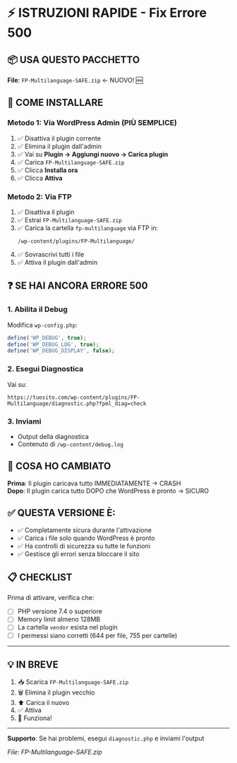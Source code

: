 # ⚡ ISTRUZIONI RAPIDE - Fix Errore 500

## 📦 USA QUESTO PACCHETTO

**File**: `FP-Multilanguage-SAFE.zip` ← NUOVO! 🆕

## 🚀 COME INSTALLARE

### Metodo 1: Via WordPress Admin (PIÙ SEMPLICE)

1. ✅ Disattiva il plugin corrente
2. ✅ Elimina il plugin dall'admin
3. ✅ Vai su **Plugin → Aggiungi nuovo → Carica plugin**
4. ✅ Carica `FP-Multilanguage-SAFE.zip`
5. ✅ Clicca **Installa ora**
6. ✅ Clicca **Attiva**

### Metodo 2: Via FTP

1. ✅ Disattiva il plugin
2. ✅ Estrai `FP-Multilanguage-SAFE.zip`
3. ✅ Carica la cartella `fp-multilanguage` via FTP in:
   ```
   /wp-content/plugins/FP-Multilanguage/
   ```
4. ✅ Sovrascrivi tutti i file
5. ✅ Attiva il plugin dall'admin

## ❓ SE HAI ANCORA ERRORE 500

### 1. Abilita il Debug

Modifica `wp-config.php`:
```php
define('WP_DEBUG', true);
define('WP_DEBUG_LOG', true);
define('WP_DEBUG_DISPLAY', false);
```

### 2. Esegui Diagnostica

Vai su:
```
https://tuosito.com/wp-content/plugins/FP-Multilanguage/diagnostic.php?fpml_diag=check
```

### 3. Inviami

- Output della diagnostica
- Contenuto di `/wp-content/debug.log`

## 🔧 COSA HO CAMBIATO

**Prima**: Il plugin caricava tutto IMMEDIATAMENTE → CRASH  
**Dopo**: Il plugin carica tutto DOPO che WordPress è pronto → SICURO

## ✅ QUESTA VERSIONE È:

- ✅ Completamente sicura durante l'attivazione
- ✅ Carica i file solo quando WordPress è pronto
- ✅ Ha controlli di sicurezza su tutte le funzioni
- ✅ Gestisce gli errori senza bloccare il sito

## 📋 CHECKLIST

Prima di attivare, verifica che:
- [ ] PHP versione 7.4 o superiore
- [ ] Memory limit almeno 128MB
- [ ] La cartella `vendor` esista nel plugin
- [ ] I permessi siano corretti (644 per file, 755 per cartelle)

---

## 💡 IN BREVE

1. 📥 Scarica `FP-Multilanguage-SAFE.zip`
2. 🗑️ Elimina il plugin vecchio
3. ⬆️ Carica il nuovo
4. ✅ Attiva
5. 🎉 Funziona!

---

**Supporto**: Se hai problemi, esegui `diagnostic.php` e inviami l'output

*File: FP-Multilanguage-SAFE.zip*

